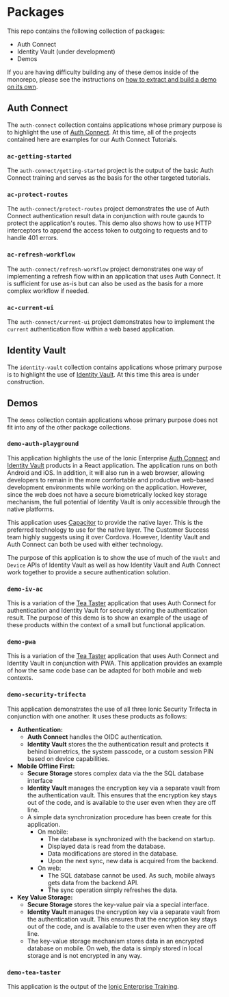 # Packages

This repo contains the following collection of packages:

- Auth Connect
- Identity Vault (under development)
- Demos

If you are having difficulty building any of these demos inside of the monorepo, please see the instructions on [how to extract and build a demo on its own](README.md#build-a-stand-alone-project).

## Auth Connect

The `auth-connect` collection contains applications whose primary purpose is to highlight the use of [Auth Connect](https://ionic.io/docs/auth-connect). At this time, all of the projects contained here are examples for
our Auth Connect Tutorials.

### `ac-getting-started`

The `auth-connect/getting-started` project is the output of the basic Auth Connect training and serves as the basis for the other targeted tutorials.

### `ac-protect-routes`

The `auth-connect/protect-routes` project demonstrates the use of Auth Connect authentication result data in conjunction with route gaurds to protect the application's routes. This demo also shows how to use HTTP interceptors to append the access token to outgoing to requests and to handle 401 errors.

### `ac-refresh-workflow`

The `auth-connect/refresh-workflow` project demonstrates one way of implementing a refresh flow within an application that uses Auth Connect. It is sufficient for use as-is but can also be used as the basis for a more complex workflow if needed.

### `ac-current-ui`

The `auth-connect/current-ui` project demonstrates how to implement the `current` authentication flow within a web based application.

## Identity Vault

The `identity-vault` collection contains applications whose primary purpose is to highlight the use of [Identity Vault](https://ionic.io/docs/auth-connect). At this time this area is under construction.

## Demos

The `demos` collection contain applications whose primary purpose does not fit into any of the other package collections.

### `demo-auth-playground`

This application highlights the use of the Ionic Enterprise [Auth Connect](https://ionic.io/docs/auth-connect) and [Identity Vault](https://ionic.io/docs/identity-vault/) products in a React application. The application runs on both Android and iOS. In addition, it will also run in a web browser, allowing developers to remain in the more comfortable and productive web-based development environments while working on the application. However, since the web does not have a secure biometrically locked key storage mechanism, the full potential of Identity Vault is only accessible through the native platforms.

This application uses [Capacitor](https://capacitorjs.com/docs) to provide the native layer. This is the preferred technology to use for the native layer. The Customer Success team highly suggests using it over Cordova. However, Identity Vault and Auth Connect can both be used with either technology.

The purpose of this application is to show the use of much of the `Vault` and `Device` APIs of Identity Vault as well as how Identity Vault and Auth Connect work together to provide a secure authentication solution.

### `demo-iv-ac`

This is a variation of the [Tea Taster](#tea-taster) application that uses Auth Connect for authentication and Identity Vault for securely storing the authentication result. The purpose of this demo is to show an example of the usage of these products within the context of a small but functional application.

### `demo-pwa`

This is a variation of the [Tea Taster](#tea-taster) application that uses Auth Connect and Identity Vault in conjunction with PWA. This application provides an example of how the same code base can be adapted for both mobile and web contexts.

### `demo-security-trifecta`

This application demonstrates the use of all three Ionic Security Trifecta in conjunction with one another. It uses these products as follows:

- **Authentication:**
  - **Auth Connect** handles the OIDC authentication.
  - **Identity Vault** stores the the authentication result and protects it behind biometrics, the system passcode, or a custom session PIN based on device capabilities.
- **Mobile Offline First:**
  - **Secure Storage** stores complex data via the the SQL database interface
  - **Identity Vault** manages the encryption key via a separate vault from the authentication vault. This ensures that the encryption key stays out of the code, and is available to the user even when they are off line.
  - A simple data synchronization procedure has been create for this application.
    - On mobile:
      - The database is synchronized with the backend on startup.
      - Displayed data is read from the database.
      - Data modifications are stored in the database.
      - Upon the next sync, new data is acquired from the backend.
    - On web:
      - The SQL database cannot be used. As such, mobile always gets data from the backend API.
      - The sync operation simply refreshes the data.
- **Key Value Storage:**
  - **Secure Storage** stores the key-value pair via a special interface.
  - **Identity Vault** manages the encryption key via a separate vault from the authentication vault. This ensures that the encryption key stays out of the code, and is available to the user even when they are off line.
  - The key-value storage mechanism stores data in an encrypted database on mobile. On web, the data is simply stored in local storage and is not encrypted in any way.

### `demo-tea-taster`

This application is the output of the [Ionic Enterprise Training](https://ionic-training-decks.firebaseapp.com/course/framework/tabs/react/page/0).
